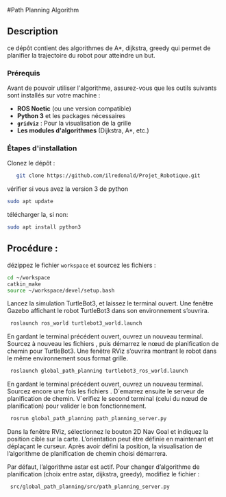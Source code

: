 #Path Planning Algorithm

## Description

ce dépôt contient des algorithmes de A*, dijkstra, greedy qui permet de planifier la trajectoire du robot pour atteindre un but.

### Prérequis
Avant de pouvoir utiliser l'algorithme, assurez-vous que les outils suivants sont installés sur votre machine :

- **ROS Noetic** (ou une version compatible)
- **Python 3** et les packages nécessaires
- **`gridviz`** : Pour la visualisation de la grille
- **Les modules d'algorithmes** (Dijkstra, A*, etc.)

### Étapes d'installation

Clonez le dépôt :
```bash
   git clone https://github.com/ilredonald/Projet_Robotique.git
```
vérifier si vous avez la version 3 de python 
```bash
sudo apt update
```
télécharger la, si non:
```bash
sudo apt install python3
```

## Procédure :

dézippez le fichier `workspace` et sourcez les fichiers :

```bash
cd ~/workspace
catkin_make
source ~/workspace/devel/setup.bash
```

Lancez la simulation TurtleBot3, et laissez le terminal ouvert. Une fenêtre Gazebo affichant le robot
 TurtleBot3 dans son environnement s’ouvrira.
```bash
 roslaunch ros_world turtlebot3_world.launch
```
 En gardant le terminal précédent ouvert, ouvrez un nouveau terminal. Sourcez à nouveau les fichiers
 , puis démarrez le nœud de planification de chemin pour TurtleBot3. Une fenêtre RViz
 s’ouvrira montrant le robot dans le même environnement sous format grille.
```bash
 roslaunch global_path_planning turtlebot3_ros_world.launch
```
 En gardant le terminal précédent ouvert, ouvrez un nouveau terminal. Sourcez encore une fois les
 fichiers . D´emarrez ensuite le serveur de planification de chemin. V´erifiez le second
 terminal (celui du nœud de planification) pour valider le bon fonctionnement.
```bash
 rosrun global_path_planning path_planning_server.py
```
 Dans la fenêtre RViz, sélectionnez le bouton 2D Nav Goal et indiquez la position cible sur la carte.
 L’orientation peut être définie en maintenant et déplaçant le curseur. Après avoir défini la position,
 la visualisation de l’algorithme de planification de chemin choisi démarrera.
 
Par défaut, l’algorithme astar est actif. Pour changer d’algorithme de planification (choix entre
 astar, dijkstra, greedy), modifiez le fichier :
```bash
 src/global_path_planning/src/path_planning_server.py
```
